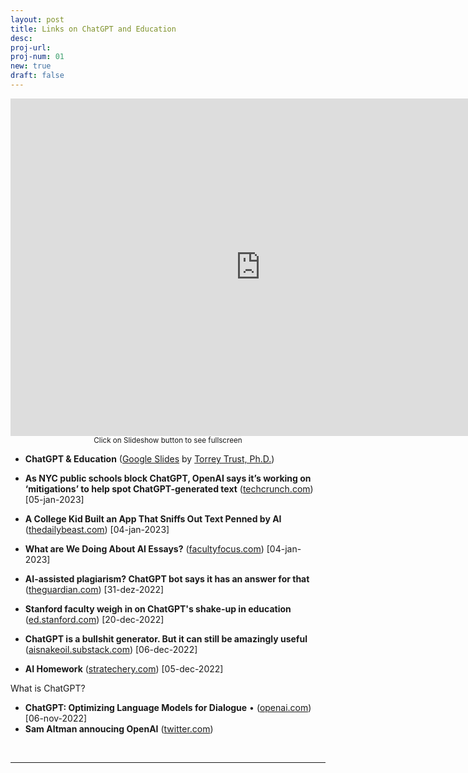 ```yaml
---
layout: post
title: Links on ChatGPT and Education
desc:
proj-url:
proj-num: 01
new: true
draft: false
---
```



<center><iframe width="800" height="540" src="https://docs.google.com/presentation/d/1Vo9w4ftPx-rizdWyaYoB-pQ3DzK1n325OgDgXsnt0X0/edit#" frameborder="0" allow="accelerometer; autoplay; encrypted-media; gyroscope; picture-in-picture" allowfullscreen></iframe></center>
<center><small>Click on Slideshow button to see fullscreen</small></center>


- **ChatGPT & Education** ([Google Slides](https://docs.google.com/presentation/d/1Vo9w4ftPx-rizdWyaYoB-pQ3DzK1n325OgDgXsnt0X0/edit#slide=id.g1cc76543f64_0_246) by [Torrey Trust, Ph.D.](https://www.torreytrust.com/))

- **As NYC public schools block ChatGPT, OpenAI says it’s working on ‘mitigations’ to help spot ChatGPT-generated text** ([techcrunch.com](https://techcrunch.com/2023/01/05/as-nyc-public-schools-block-chatgpt-openai-says-its-working-on-mitigations-to-help-spot-chatgpt-generated-text/)) [05-jan-2023]

- **A College Kid Built an App That Sniffs Out Text Penned by AI** ([thedailybeast.com](https://www.thedailybeast.com/princeton-student-edward-tian-built-gptzero-to-detect-ai-written-essays)) [04-jan-2023]

- **What are We Doing About AI Essays?** ([facultyfocus.com](https://www.facultyfocus.com/articles/teaching-with-technology-articles/what-are-we-doing-about-ai-essays/)) [04-jan-2023]

- **AI-assisted plagiarism? ChatGPT bot says it has an answer for that** ([theguardian.com](https://www.theguardian.com/technology/2022/dec/31/ai-assisted-plagiarism-chatgpt-bot-says-it-has-an-answer-for-that)) [31-dez-2022]

- **Stanford faculty weigh in on ChatGPT's shake-up in education** ([ed.stanford.com](https://ed.stanford.edu/news/stanford-faculty-weigh-new-ai-chatbot-s-shake-learning-and-teaching?sf173917744=1)) [20-dec-2022]

- **ChatGPT is a bullshit generator. But it can still be amazingly useful** ([aisnakeoil.substack.com](https://aisnakeoil.substack.com/p/chatgpt-is-a-bullshit-generator-but)) [06-dec-2022]

- **AI Homework** ([stratechery.com](https://stratechery.com/2022/ai-homework/)) [05-dec-2022]

What is ChatGPT? 
- **ChatGPT: Optimizing Language Models for Dialogue** • ([openai.com](https://openai.com/blog/chatgpt/)) [06-nov-2022]
- **Sam Altman annoucing OpenAI** ([twitter.com](https://twitter.com/sama/status/1598038815599661056))

<br>
<hr>